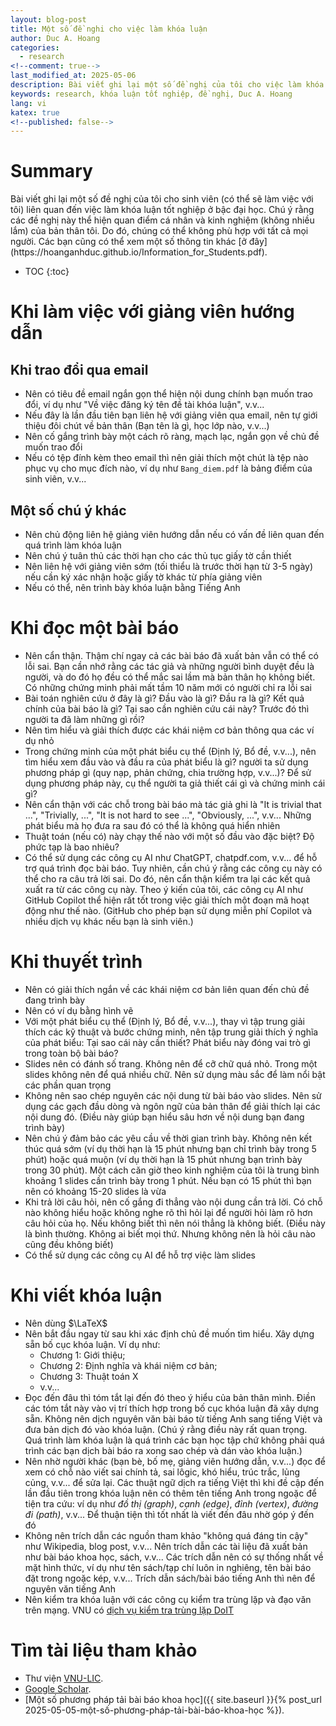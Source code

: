 ```yaml
---
layout: blog-post
title: Một số đề nghi cho việc làm khóa luận
author: Duc A. Hoang
categories:
  - research
<!--comment: true-->
last_modified_at: 2025-05-06
description: Bài viết ghi lại một số đề nghị của tôi cho việc làm khóa luận tốt nghiệp ở bậc đại học
keywords: research, khóa luận tốt nghiệp, đề nghị, Duc A. Hoang
lang: vi
katex: true
<!--published: false-->
---
```


<div class="alert alert-info" markdown="1">
<h1 class="alert-heading">Summary</h1>
Bài viết ghi lại một số đề nghị của tôi cho sinh viên (có thể sẽ làm việc với tôi) liên quan đến việc làm khóa luận tốt nghiệp ở bậc đại học. Chú ý rằng các đề nghị này thể hiện quan điểm cá nhân và kinh nghiệm (không nhiều lắm) của bản thân tôi. Do đó, chúng có thể không phù hợp với tất cả mọi người. Các bạn cũng có thể xem một số thông tin khác [ở đây](https://hoanganhduc.github.io/Information_for_Students.pdf).

* TOC
{:toc}

</div>

# Khi làm việc với giảng viên hướng dẫn

## Khi trao đổi qua email

* Nên có tiêu đề email ngắn gọn thể hiện nội dung chính bạn muốn trao đổi, ví dụ như "Về việc đăng ký tên đề tài khóa luận", v.v...
* Nếu đây là lần đầu tiên bạn liên hệ với giảng viên qua email, nên tự giới thiệu đôi chút về bản thân (Bạn tên là gì, học lớp nào, v.v...)
* Nên cố gắng trình bày một cách rõ ràng, mạch lạc, ngắn gọn về chủ đề muốn trao đổi
* Nếu có tệp đính kèm theo email thì nên giải thích một chút là tệp nào phục vụ cho mục đích nào, ví dụ như `Bang_diem.pdf` là bảng điểm của sinh viên, v.v...

## Một số chú ý khác

* Nên chủ động liên hệ giảng viên hướng dẫn nếu có vấn đề liên quan đến quá trình làm khóa luận
* Nên chú ý tuân thủ các thời hạn cho các thủ tục giấy tờ cần thiết
* Nên liên hệ với giảng viên sớm (tối thiểu là trước thời hạn từ 3-5 ngày) nếu cần ký xác nhận hoặc giấy tờ khác từ phía giảng viên
* Nếu có thể, nên trình bày khóa luận bằng Tiếng Anh

# Khi đọc một bài báo

* Nên cẩn thận. Thậm chí ngay cả các bài báo đã xuất bản vẫn có thể có lỗi sai. Bạn cần nhớ rằng các tác giả và những người bình duyệt đều là người, và do đó họ đều có thể mắc sai lầm mà bản thân họ không biết. Có những chứng minh phải mất tầm 10 năm mới có người chỉ ra lỗi sai
* Bài toán nghiên cứu ở đây là gì? Đầu vào là gì? Đầu ra là gì? Kết quả chính của bài báo là gì? Tại sao cần nghiên cứu cái này? Trước đó thì người ta đã làm những gì rồi?
* Nên tìm hiểu và giải thích được các khái niệm cơ bản thông qua các ví dụ nhỏ
* Trong chứng minh của một phát biểu cụ thể (Định lý, Bổ đề, v.v...), nên tìm hiểu xem đầu vào và đầu ra của phát biểu là gì? người ta sử dụng phương pháp gì (quy nạp, phản chứng, chia trường hợp, v.v...)? Để sử dụng phương pháp này, cụ thể người ta giả thiết cái gì và chứng minh cái gì?
* Nên cẩn thận với các chỗ trong bài báo mà tác giả ghi là "It is trivial that ...", "Trivially, ...", "It is not hard to see ...", "Obviously, ...", v.v... Những phát biểu mà họ đưa ra sau đó có thể là không quá hiển nhiên
* Thuật toán (nếu có) này chạy thế nào với một số đầu vào đặc biệt? Độ phức tạp là bao nhiêu?
* Có thể sử dụng các công cụ AI như ChatGPT, chatpdf.com, v.v... để hỗ trợ quá trình đọc bài báo. Tuy nhiên, cần chú ý rằng các công cụ này có thể cho ra câu trả lời sai. Do đó, nên cẩn thận kiểm tra lại các kết quả xuất ra từ các công cụ này. Theo ý kiến của tôi, các công cụ AI như GitHub Copilot thể hiện rất tốt trong việc giải thích một đoạn mã hoạt động như thế nào. (GitHub cho phép bạn sử dụng miễn phí Copilot và nhiều dịch vụ khác nếu bạn là sinh viên.)

# Khi thuyết trình

* Nên có giải thích ngắn về các khái niệm cơ bản liên quan đến chủ đề đang trình bày
* Nên có ví dụ bằng hình vẽ
* Với một phát biểu cụ thể (Định lý, Bổ đề, v.v...), thay vì tập trung giải thích các kỹ thuật và bước chứng minh, nên tập trung giải thích ý nghĩa của phát biểu: Tại sao cái này cần thiết? Phát biểu này đóng vai trò gì trong toàn bộ bài báo?
* Slides nên có đánh số trang. Không nên để cỡ chữ quá nhỏ. Trong một slides không nên để quá nhiều chữ. Nên sử dụng màu sắc để làm nổi bật các phần quan trọng
* Không nên sao chép nguyên các nội dung từ bài báo vào slides. Nên sử dụng các gạch đầu dòng và ngôn ngữ của bản thân để giải thích lại các nội dung đó. (Điều này giúp bạn hiểu sâu hơn về nội dung bạn đang trình bày) 
* Nên chú ý đảm bảo các yêu cầu về thời gian trình bày. Không nên kết thúc quá sớm (ví dụ thời hạn là 15 phút nhưng bạn chỉ trình bày trong 5 phút) hoặc quá muộn (ví dụ thời hạn là 15 phút nhưng bạn trình bày trong 30 phút). Một cách căn giờ theo kinh nghiệm của tôi là trung bình khoảng 1 slides cần trình bày trong 1 phút. Nếu bạn có 15 phút thì bạn nên có khoảng 15-20 slides là vừa
* Khi trả lời câu hỏi, nên cố gắng đi thẳng vào nội dung cần trả lời. Có chỗ nào không hiểu hoặc không nghe rõ thì hỏi lại để người hỏi làm rõ hơn câu hỏi của họ. Nếu không biết thì nên nói thẳng là không biết. (Điều này là bình thường. Không ai biết mọi thứ. Nhưng không nên là hỏi câu nào cũng đều không biết)
* Có thể sử dụng các công cụ AI để hỗ trợ việc làm slides

# Khi viết khóa luận

* Nên dùng $\LaTeX$
* Nên bắt đầu ngay từ sau khi xác định chủ đề muốn tìm hiểu. Xây dựng sẵn bố cục khóa luận. Ví dụ như:
  * Chương 1: Giới thiệu;
  * Chương 2: Định nghĩa và khái niệm cơ bản; 
  * Chương 3: Thuật toán X
  * v.v...
* Đọc đến đâu thì tóm tắt lại đến đó theo ý hiểu của bản thân mình. Điền các tóm tắt này vào vị trí thích hợp trong bố cục khóa luận đã xây dựng sẵn. Không nên dịch nguyên văn bài báo từ tiếng Anh sang tiếng Việt và đưa bản dịch đó vào khóa luận. (Chú ý rằng điều này rất quan trọng. Quá trình làm khóa luận là quá trình các bạn học tập chứ không phải quá trình các bạn dịch bài báo ra xong sao chép và dán vào khóa luận.)
* Nên nhờ người khác (bạn bè, bố mẹ, giảng viên hướng dẫn, v.v...) đọc để xem có chỗ nào viết sai chính tả, sai lôgic, khó hiểu, trúc trắc, lủng củng, v.v... để sửa lại. Các thuật ngữ dịch ra tiếng Việt thì khi đề cập đến lần đầu tiên trong khóa luận nên có thêm tên tiếng Anh trong ngoặc để tiện tra cứu: ví dụ như *đồ thị (graph)*, *cạnh (edge)*, *đỉnh (vertex)*, *đường đi (path)*, v.v... Để thuận tiện thì tốt nhất là viết đến đâu nhờ góp ý đến đó
* Không nên trích dẫn các nguồn tham khảo "không quá đáng tin cậy" như Wikipedia, blog post, v.v... Nên trích dẫn các tài liệu đã xuất bản như bài báo khoa học, sách, v.v... Các trích dẫn nên có sự thống nhất về mặt hình thức, ví dụ như tên sách/tạp chí luôn in nghiêng, tên bài báo đặt trong ngoặc kép, v.v... Trích dẫn sách/bài báo tiếng Anh thì nên để nguyên văn tiếng Anh
* Nên kiểm tra khóa luận với các công cụ kiểm tra trùng lặp và đạo văn trên mạng. VNU có [dịch vụ kiểm tra trùng lặp DoIT](http://doit.lic.vnu.edu.vn/)

# Tìm tài liệu tham khảo

* Thư viện [VNU-LIC](http://lic.vnu.edu.vn/).
* [Google Scholar](https://scholar.google.com/).
* [Một số phương pháp tải bài báo khoa học]({{ site.baseurl }}{% post_url 2025-05-05-một-số-phương-pháp-tải-bài-báo-khoa-học %}).